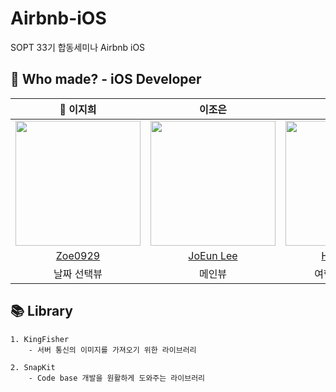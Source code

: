 # Airbnb-iOS
SOPT 33기 합동세미나 Airbnb iOS

## 🍎 Who made? - iOS Developer
| 👑 이지희 | 이조은 | 최효리 |
| :--------: | :--------: | :--------: |
|<img src ="https://github.com/DO-SOPT-APP3-Airbnb/Airbnb-iOS/assets/68178395/a9aa295a-57fd-4107-8b6a-8f48ec8cd33d" width = "200px"/> | <img src = "https://github.com/DO-SOPT-APP3-Airbnb/Airbnb-iOS/assets/68178395/48e71677-419b-48ea-b67f-8f931c6444e8" width = "200px"/> | <img src = "https://github.com/DO-SOPT-APP3-Airbnb/Airbnb-iOS/assets/68178395/7a9652d9-3b17-4158-9a75-c97f8585d993" width = "200px"/> |
| [Zoe0929](https://github.com/Zoe0929) | [JoEun Lee](https://github.com/LeeJoEun-01) | [Hyori-Choi](https://github.com/hyoring030) |
|  날짜 선택뷰 | 메인뷰 |  여행 지역선택뷰  |


## 📚 Library
~~~
1. KingFisher
    - 서버 통신의 이미지를 가져오기 위한 라이브러리
    
2. SnapKit
    - Code base 개발을 원활하게 도와주는 라이브러리

~~~
